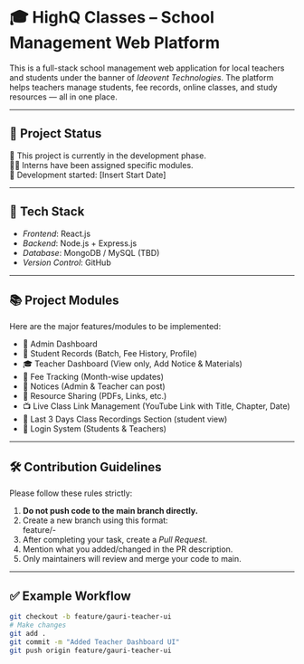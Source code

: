 
# 🎓 HighQ Classes – School Management Web Platform

This is a full-stack school management web application for local teachers and students under the banner of *Ideovent Technologies*. The platform helps teachers manage students, fee records, online classes, and study resources — all in one place.

---

## 📌 Project Status

🚧 This project is currently in the development phase.  
👨‍💻 Interns have been assigned specific modules.  
📆 Development started: [Insert Start Date]

---

## 🚀 Tech Stack

- *Frontend*: React.js
- *Backend*: Node.js + Express.js
- *Database*: MongoDB / MySQL (TBD)
- *Version Control*: GitHub

---

## 📚 Project Modules

Here are the major features/modules to be implemented:

- 👤 Admin Dashboard
- 📅 Student Records (Batch, Fee History, Profile)
- 🎓 Teacher Dashboard (View only, Add Notice & Materials)
- 💸 Fee Tracking (Month-wise updates)
- 📢 Notices (Admin & Teacher can post)
- 📁 Resource Sharing (PDFs, Links, etc.)
- 📺 Live Class Link Management (YouTube Link with Title, Chapter, Date)
- 🧠 Last 3 Days Class Recordings Section (student view)
- 🔐 Login System (Students & Teachers)

---



## 🛠 Contribution Guidelines

Please follow these rules strictly:

1. **Do not push code to the main branch directly.**
2. Create a new branch using this format:  
   feature/<your-name>-<module-name>
3. After completing your task, create a *Pull Request*.
4. Mention what you added/changed in the PR description.
5. Only maintainers will review and merge your code to main.

---

## ✅ Example Workflow

```bash
git checkout -b feature/gauri-teacher-ui
# Make changes
git add .
git commit -m "Added Teacher Dashboard UI"
git push origin feature/gauri-teacher-ui
